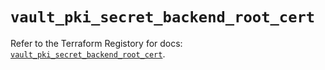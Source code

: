 # `vault_pki_secret_backend_root_cert`

Refer to the Terraform Registory for docs: [`vault_pki_secret_backend_root_cert`](https://www.terraform.io/docs/providers/vault/r/pki_secret_backend_root_cert).
